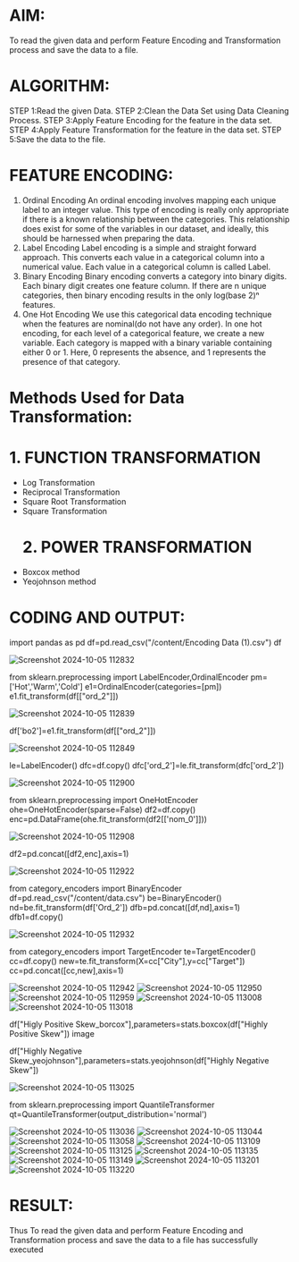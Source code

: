 # AIM:
To read the given data and perform Feature Encoding and Transformation process and save the data to a file.

# ALGORITHM:
STEP 1:Read the given Data.
STEP 2:Clean the Data Set using Data Cleaning Process.
STEP 3:Apply Feature Encoding for the feature in the data set.
STEP 4:Apply Feature Transformation for the feature in the data set.
STEP 5:Save the data to the file.

# FEATURE ENCODING:
1. Ordinal Encoding
An ordinal encoding involves mapping each unique label to an integer value. This type of encoding is really only appropriate if there is a known relationship between the categories. This relationship does exist for some of the variables in our dataset, and ideally, this should be harnessed when preparing the data.
2. Label Encoding
Label encoding is a simple and straight forward approach. This converts each value in a categorical column into a numerical value. Each value in a categorical column is called Label.
3. Binary Encoding
Binary encoding converts a category into binary digits. Each binary digit creates one feature column. If there are n unique categories, then binary encoding results in the only log(base 2)ⁿ features.
4. One Hot Encoding
We use this categorical data encoding technique when the features are nominal(do not have any order). In one hot encoding, for each level of a categorical feature, we create a new variable. Each category is mapped with a binary variable containing either 0 or 1. Here, 0 represents the absence, and 1 represents the presence of that category.

# Methods Used for Data Transformation:
  # 1. FUNCTION TRANSFORMATION
* Log Transformation
* Reciprocal Transformation
* Square Root Transformation
* Square Transformation
  # 2. POWER TRANSFORMATION
* Boxcox method
* Yeojohnson method

# CODING AND OUTPUT:

import pandas as pd
    df=pd.read_csv("/content/Encoding Data (1).csv")
    df

![Screenshot 2024-10-05 112832](https://github.com/user-attachments/assets/853bc18c-35fc-459a-b351-17c2df13f6f7)

 from sklearn.preprocessing import LabelEncoder,OrdinalEncoder
     pm=['Hot','Warm','Cold']
     e1=OrdinalEncoder(categories=[pm])
     e1.fit_transform(df[["ord_2"]])

![Screenshot 2024-10-05 112839](https://github.com/user-attachments/assets/9fb0cf8b-b105-45d3-9f6a-7b54c0109b98)

df['bo2']=e1.fit_transform(df[["ord_2"]])

![Screenshot 2024-10-05 112849](https://github.com/user-attachments/assets/320b5a25-9e16-4da1-9d77-ab86c081795a)

le=LabelEncoder()
     dfc=df.copy()
     dfc['ord_2']=le.fit_transform(dfc['ord_2'])

![Screenshot 2024-10-05 112900](https://github.com/user-attachments/assets/bf7dd03e-044a-46f0-a694-25ac04fe5006)

from sklearn.preprocessing import OneHotEncoder
       ohe=OneHotEncoder(sparse=False)
       df2=df.copy()
       enc=pd.DataFrame(ohe.fit_transform(df2[['nom_0']]))

![Screenshot 2024-10-05 112908](https://github.com/user-attachments/assets/964c1654-b338-4c45-85fd-9c588565f038)

 df2=pd.concat([df2,enc],axis=1)

![Screenshot 2024-10-05 112922](https://github.com/user-attachments/assets/50c0cfdd-9b81-4b5a-8c0a-098523cceaa1)

from category_encoders import BinaryEncoder
         df=pd.read_csv("/content/data.csv")
         be=BinaryEncoder()
         nd=be.fit_transform(df['Ord_2'])
         dfb=pd.concat([df,nd],axis=1)
         dfb1=df.copy()

![Screenshot 2024-10-05 112932](https://github.com/user-attachments/assets/75e05bb9-0995-48e3-acbf-00507fe7fd8f)

  from category_encoders import TargetEncoder
         te=TargetEncoder()
         cc=df.copy()
         new=te.fit_transform(X=cc["City"],y=cc["Target"])
         cc=pd.concat([cc,new],axis=1)

![Screenshot 2024-10-05 112942](https://github.com/user-attachments/assets/1e807376-57dc-4ffd-9d30-9c9562bec0c7)
![Screenshot 2024-10-05 112950](https://github.com/user-attachments/assets/9d6168d4-6234-407d-9326-3145c5c6d80f)
![Screenshot 2024-10-05 112959](https://github.com/user-attachments/assets/5c452f0b-c9e2-4bda-9bd8-d98e10255031)
![Screenshot 2024-10-05 113008](https://github.com/user-attachments/assets/9afeef29-9d58-4a35-827f-6378182c2a12)
![Screenshot 2024-10-05 113018](https://github.com/user-attachments/assets/f726cb8e-8715-45ed-8151-8ce41b2822af)

df["Higly Positive Skew_borcox"],parameters=stats.boxcox(df["Highly Positive Skew"])
image


df["Highly Negative Skew_yeojohnson"],parameters=stats.yeojohnson(df["Highly Negative Skew"])

![Screenshot 2024-10-05 113025](https://github.com/user-attachments/assets/c2c11fa3-5264-420b-9b22-fb6d66a8643c)

from sklearn.preprocessing import QuantileTransformer
         qt=QuantileTransformer(output_distribution='normal')

![Screenshot 2024-10-05 113036](https://github.com/user-attachments/assets/aefca40a-c5fd-48ca-8224-2f2bf05cba61)
![Screenshot 2024-10-05 113044](https://github.com/user-attachments/assets/55c2a96b-44b0-4ceb-bef7-8486812be54b)
![Screenshot 2024-10-05 113058](https://github.com/user-attachments/assets/0189b8ff-600c-4596-a5ae-359accf87f62)
![Screenshot 2024-10-05 113109](https://github.com/user-attachments/assets/ebdf7354-85ea-45f2-8656-75372eec9b08)
![Screenshot 2024-10-05 113125](https://github.com/user-attachments/assets/2400314a-de05-4fd3-9789-5dbb1f8cc44f)
![Screenshot 2024-10-05 113135](https://github.com/user-attachments/assets/eff706ec-34c4-4b61-83ad-d65bda00ba75)
![Screenshot 2024-10-05 113149](https://github.com/user-attachments/assets/f3bca7b8-c6de-45bc-bece-7eb388d61978)
![Screenshot 2024-10-05 113201](https://github.com/user-attachments/assets/3d7253a2-e594-44ca-831c-f880eaa02043)
![Screenshot 2024-10-05 113220](https://github.com/user-attachments/assets/cbc50ff0-6f6a-4628-b0f7-d118676280e8)


# RESULT:
Thus To read the given data and perform Feature Encoding and Transformation process and save the data to a file has successfully executed

       
